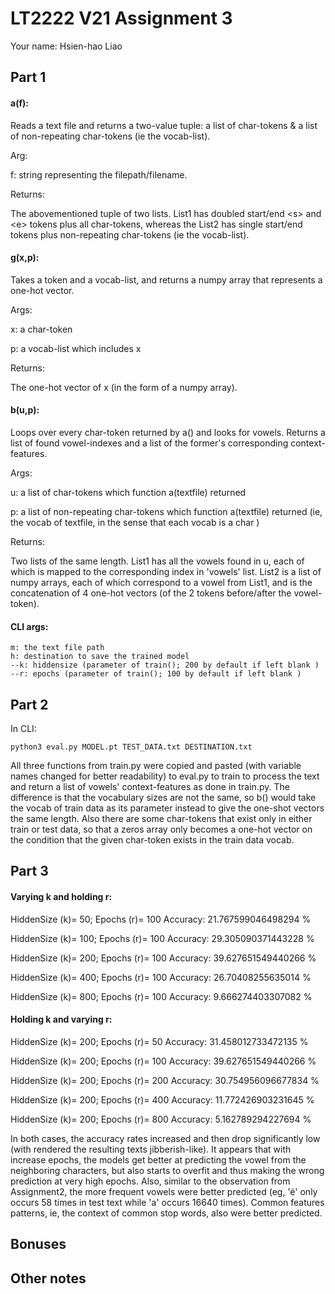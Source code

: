 
# LT2222 V21 Assignment 3

Your name: Hsien-hao Liao

## Part 1

#### a(f):
Reads a text file and returns a two-value tuple: a list of char-tokens & a list of non-repeating char-tokens (ie the vocab-list).

Arg: 

   f: string representing the filepath/filename.
    
Returns:

   The abovementioned tuple of two lists. List1 has doubled start/end \<s> and \<e> tokens plus all char-tokens, whereas the List2 has single start/end tokens plus non-repeating char-tokens (ie the vocab-list).

#### g(x,p):
Takes a token and a vocab-list, and returns a numpy array that represents a one-hot vector.

Args: 

   x: a char-token
   
   p: a vocab-list which includes x
    
Returns: 

   The one-hot vector of x (in the form of a numpy array).

#### b(u,p): 
Loops over every char-token returned by a() and looks for vowels. Returns a list of found vowel-indexes and a list of the former's corresponding context-features.

Args: 

   u: a list of char-tokens which function a(textfile) returned
   
   p: a list of non-repeating char-tokens which function a(textfile) returned (ie, the vocab of textfile, in the sense that each vocab is a char )

Returns: 

   Two lists of the same length. List1 has all the vowels found in u, each of which is mapped to the corresponding index in 'vowels' list. List2 is a list of numpy arrays, each of which correspond to a vowel from List1, and is the concatenation of 4 one-hot vectors (of the 2 tokens before/after the vowel-token).

#### CLI args:
    m: the text file path
    h: destination to save the trained model
    --k: hiddensize (parameter of train(); 200 by default if left blank )
    --r: epochs (parameter of train(); 100 by default if left blank )


## Part 2

In CLI:

	python3 eval.py MODEL.pt TEST_DATA.txt DESTINATION.txt

All three functions from train.py were copied and pasted (with variable names changed for better readability) to eval.py to train to process the text and return a list of vowels' context-features as done in train.py. 
The difference is that the vocabulary sizes are not the same, so b() would take the vocab of train data as its parameter instead to give the one-shot vectors the same length. Also there are some char-tokens that exist only in either train or test data, so that a zeros array only becomes a one-hot vector on the condition that the given char-token exists in the train data vocab.


## Part 3

#### Varying k and holding r:
HiddenSize (k)= 50; Epochs (r)= 100
Accuracy: 21.767599046498294 %

HiddenSize (k)= 100; Epochs (r)= 100
Accuracy: 29.305090371443228 %

HiddenSize (k)= 200; Epochs (r)= 100
Accuracy: 39.627651549440266 %

HiddenSize (k)= 400; Epochs (r)= 100
Accuracy: 26.70408255635014 %

HiddenSize (k)= 800; Epochs (r)= 100
Accuracy: 9.666274403307082 %


#### Holding k and varying r:
HiddenSize (k)= 200; Epochs (r)= 50
Accuracy: 31.458012733472135 %

HiddenSize (k)= 200; Epochs (r)= 100
Accuracy: 39.627651549440266 %

HiddenSize (k)= 200; Epochs (r)= 200
Accuracy: 30.754956096677834 %

HiddenSize (k)= 200; Epochs (r)= 400
Accuracy: 11.772426903231645 %

HiddenSize (k)= 200; Epochs (r)= 800
Accuracy: 5.162789294227694 %

In both cases, the accuracy rates increased and then drop significantly low (with rendered the resulting texts jibberish-like). It appears that with increase epochs, the models get better at predicting the vowel from the neighboring characters, but also starts to overfit and thus making the wrong prediction at very high epochs. Also, similar to the observation from Assignment2, the more frequent vowels were better predicted (eg, 'é' only occurs 58 times in test text while 'a' occurs 16640 times). Common features patterns, ie, the context of common stop words, also were better predicted. 

## Bonuses

## Other notes
